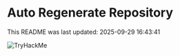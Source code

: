 # Auto Regenerate Repository

This README was last updated: 2025-09-29 16:43:41

 ![TryHackMe](https://tryhackme.com/badge/533634)